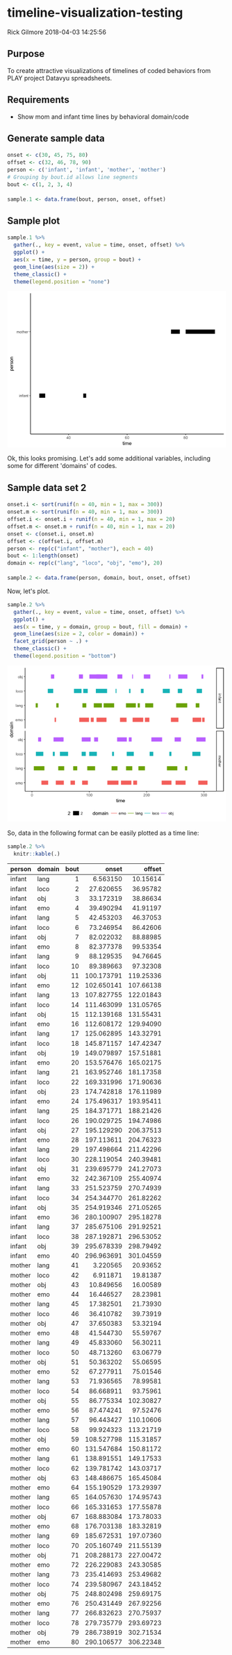 timeline-visualization-testing
================
Rick Gilmore
2018-04-03 14:25:56

Purpose
-------

To create attractive visualizations of timelines of coded behaviors from PLAY project Datavyu spreadsheets.

Requirements
------------

-   Show mom and infant time lines by behavioral domain/code

Generate sample data
--------------------

``` r
onset <- c(30, 45, 75, 80)
offset <- c(32, 46, 78, 90)
person <- c('infant', 'infant', 'mother', 'mother')
# Grouping by bout.id allows line segments
bout <- c(1, 2, 3, 4)

sample.1 <- data.frame(bout, person, onset, offset)
```

Sample plot
-----------

``` r
sample.1 %>%
  gather(., key = event, value = time, onset, offset) %>%
  ggplot() +
  aes(x = time, y = person, group = bout) +
  geom_line(aes(size = 2)) +
  theme_classic() +
  theme(legend.position = "none")
```

![](timeline-visualization-testing_files/figure-markdown_github/sample-plot-1.png)

Ok, this looks promising. Let's add some additional variables, including some for different 'domains' of codes.

Sample data set 2
-----------------

``` r
onset.i <- sort(runif(n = 40, min = 1, max = 300))
onset.m <- sort(runif(n = 40, min = 1, max = 300))
offset.i <- onset.i + runif(n = 40, min = 1, max = 20)
offset.m <- onset.m + runif(n = 40, min = 1, max = 20)
onset <- c(onset.i, onset.m)
offset <- c(offset.i, offset.m)
person <- rep(c("infant", "mother"), each = 40)
bout <- 1:length(onset)
domain <- rep(c("lang", "loco", "obj", "emo"), 20)

sample.2 <- data.frame(person, domain, bout, onset, offset)
```

Now, let's plot.

``` r
sample.2 %>%
  gather(., key = event, value = time, onset, offset) %>%
  ggplot() +
  aes(x = time, y = domain, group = bout, fill = domain) +
  geom_line(aes(size = 2, color = domain)) +
  facet_grid(person ~ .) +
  theme_classic() +
  theme(legend.position = "bottom")
```

![](timeline-visualization-testing_files/figure-markdown_github/plot-sample-2-1.png)

So, data in the following format can be easily plotted as a time line:

``` r
sample.2 %>%
  knitr::kable(.)
```

| person | domain |  bout|       onset|     offset|
|:-------|:-------|-----:|-----------:|----------:|
| infant | lang   |     1|    6.563150|   10.15614|
| infant | loco   |     2|   27.620655|   36.95782|
| infant | obj    |     3|   33.172319|   38.86634|
| infant | emo    |     4|   39.490294|   41.91197|
| infant | lang   |     5|   42.453203|   46.37053|
| infant | loco   |     6|   73.246954|   86.42606|
| infant | obj    |     7|   82.022032|   88.88985|
| infant | emo    |     8|   82.377378|   99.53354|
| infant | lang   |     9|   88.129535|   94.76645|
| infant | loco   |    10|   89.389663|   97.32308|
| infant | obj    |    11|  100.173791|  119.25336|
| infant | emo    |    12|  102.650141|  107.66138|
| infant | lang   |    13|  107.827755|  122.01843|
| infant | loco   |    14|  111.463099|  131.05765|
| infant | obj    |    15|  112.139168|  131.55431|
| infant | emo    |    16|  112.608172|  129.94090|
| infant | lang   |    17|  125.062895|  143.32791|
| infant | loco   |    18|  145.871157|  147.42347|
| infant | obj    |    19|  149.079897|  157.51881|
| infant | emo    |    20|  153.576476|  165.02175|
| infant | lang   |    21|  163.952746|  181.17358|
| infant | loco   |    22|  169.331996|  171.90636|
| infant | obj    |    23|  174.742818|  176.11989|
| infant | emo    |    24|  175.496317|  193.95411|
| infant | lang   |    25|  184.371771|  188.21426|
| infant | loco   |    26|  190.029725|  194.74986|
| infant | obj    |    27|  195.129290|  206.37513|
| infant | emo    |    28|  197.113611|  204.76323|
| infant | lang   |    29|  197.498664|  211.42296|
| infant | loco   |    30|  228.119054|  240.39481|
| infant | obj    |    31|  239.695779|  241.27073|
| infant | emo    |    32|  242.367109|  255.40974|
| infant | lang   |    33|  251.523759|  270.74939|
| infant | loco   |    34|  254.344770|  261.82262|
| infant | obj    |    35|  254.919346|  271.05265|
| infant | emo    |    36|  280.100907|  295.18278|
| infant | lang   |    37|  285.675106|  291.92521|
| infant | loco   |    38|  287.192871|  296.53052|
| infant | obj    |    39|  295.678339|  298.79492|
| infant | emo    |    40|  296.963691|  301.04559|
| mother | lang   |    41|    3.220565|   20.93652|
| mother | loco   |    42|    6.911871|   19.81387|
| mother | obj    |    43|   10.849656|   16.00589|
| mother | emo    |    44|   16.446527|   28.23981|
| mother | lang   |    45|   17.382501|   21.73930|
| mother | loco   |    46|   36.410782|   39.73919|
| mother | obj    |    47|   37.650383|   53.32194|
| mother | emo    |    48|   41.544730|   55.59767|
| mother | lang   |    49|   45.833060|   56.30211|
| mother | loco   |    50|   48.713260|   63.06779|
| mother | obj    |    51|   50.363202|   55.06595|
| mother | emo    |    52|   67.277911|   75.01546|
| mother | lang   |    53|   71.936565|   78.99581|
| mother | loco   |    54|   86.668911|   93.75961|
| mother | obj    |    55|   86.775334|  102.30827|
| mother | emo    |    56|   87.474241|   97.52476|
| mother | lang   |    57|   96.443427|  110.10606|
| mother | loco   |    58|   99.924323|  113.21719|
| mother | obj    |    59|  108.527798|  115.31857|
| mother | emo    |    60|  131.547684|  150.81172|
| mother | lang   |    61|  138.891551|  149.17533|
| mother | loco   |    62|  139.781742|  143.03717|
| mother | obj    |    63|  148.486675|  165.45084|
| mother | emo    |    64|  155.190529|  173.29397|
| mother | lang   |    65|  164.057630|  174.95743|
| mother | loco   |    66|  165.331653|  177.55878|
| mother | obj    |    67|  168.883084|  173.78033|
| mother | emo    |    68|  176.703138|  183.32819|
| mother | lang   |    69|  185.672531|  197.07360|
| mother | loco   |    70|  205.160749|  211.55139|
| mother | obj    |    71|  208.288173|  227.00472|
| mother | emo    |    72|  226.229083|  243.30585|
| mother | lang   |    73|  235.414693|  253.49682|
| mother | loco   |    74|  239.580967|  243.18452|
| mother | obj    |    75|  248.802498|  259.69175|
| mother | emo    |    76|  250.431449|  267.92256|
| mother | lang   |    77|  266.832623|  270.75937|
| mother | loco   |    78|  279.735779|  293.69723|
| mother | obj    |    79|  286.738919|  302.71534|
| mother | emo    |    80|  290.106577|  306.22348|
